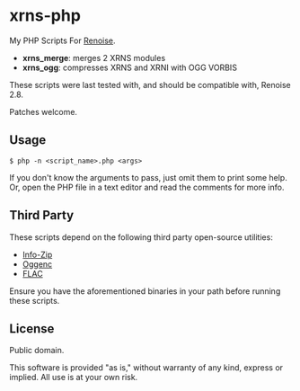 xrns-php
========

My PHP Scripts For [Renoise](http://renoise.com).

 * __xrns_merge__: merges 2 XRNS modules
 * __xrns_ogg__: compresses XRNS and XRNI with OGG VORBIS

These scripts were last tested with, and should be compatible with, Renoise 2.8. 

Patches welcome.


Usage
-----

`$ php -n <script_name>.php <args>`

If you don't know the arguments to pass, just omit them to print some help. Or, open the PHP file in a text editor and read the comments for more info.


Third Party
-----------

These scripts depend on the following third party open-source utilities:

 * [Info-Zip](http://www.info-zip.org/)
 * [Oggenc](http://www.rarewares.org/ogg-oggenc.php)
 * [FLAC](http://flac.sourceforge.net/)

Ensure you have the aforementioned binaries in your path before running these scripts.


License
-------

Public domain. 

This software is provided "as is," without warranty of any kind, express or implied. All use is at your own risk.
